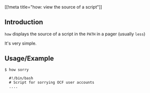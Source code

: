 [[!meta title="how: view the source of a script"]]

## Introduction

`how` displays the source of a script in the `PATH` in a pager (usually `less`)

It's very simple.

## Usage/Example

    $ how sorry

      #!/bin/bash
      # Script for sorrying OCF user accounts
      ....
